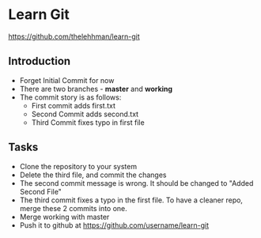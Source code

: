 # Learn Git

https://github.com/thelehhman/learn-git

## Introduction
- Forget Initial Commit for now
- There are two branches - **master** and **working**
- The commit story is as follows:
	* First commit adds first.txt
	* Second Commit adds second.txt
	* Third Commit fixes typo in first file
## Tasks
- Clone the repository to your system
- Delete the third file, and commit the changes
- The second commit message is wrong. It should be changed to "Added Second File" 
- The third commit fixes a typo in the first file. To have a cleaner repo, merge these 2 commits into one.
- Merge working with master
- Push it to github at https://github.com/username/learn-git
